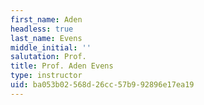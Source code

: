 ```yaml
---
first_name: Aden
headless: true
last_name: Evens
middle_initial: ''
salutation: Prof.
title: Prof. Aden Evens
type: instructor
uid: ba053b02-568d-26cc-57b9-92896e17ea19
---
```

